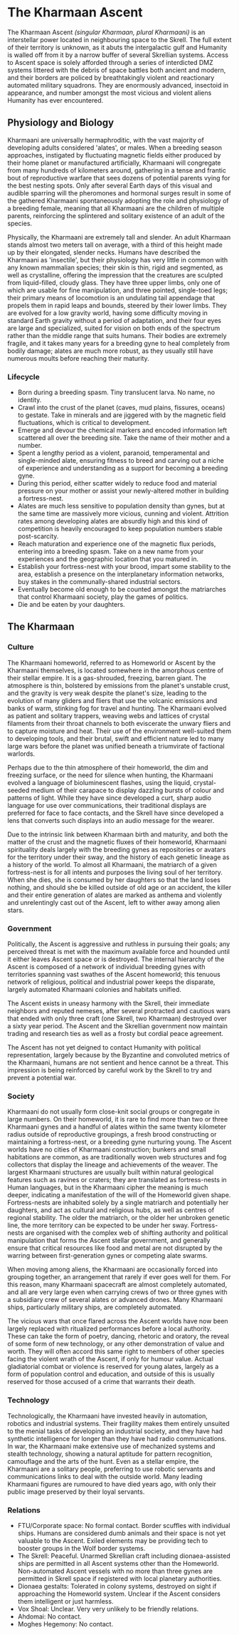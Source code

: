# The Kharmaan Ascent

The Kharmaan Ascent *(singular Kharmaan, plural Kharmaani)* is an interstellar power located in neighbouring space to the Skrell. The full extent of their territory is unknown, as it abuts the intergalactic gulf and Humanity is walled off from it by a narrow buffer of several Skrellian systems. Access to Ascent space is solely afforded through a series of interdicted DMZ systems littered with the debris of space battles both ancient and modern, and their borders are policed by breathtakingly violent and reactionary automated military squadrons. They are enormously advanced, insectoid in appearance, and number amongst the most vicious and violent aliens Humanity has ever encountered.

## Physiology and Biology

Kharmaani are universally hermaphroditic, with the vast majority of developing adults considered 'alates', or males. When a breeding season approaches, instigated by fluctuating magnetic fields either produced by their home planet or manufactured artificially, Kharmaani will congregate from many hundreds of kilometers around, gathering in a tense and frantic bout of reproductive warfare that sees dozens of potential parents vying for the best nesting spots. Only after several Earth days of this visual and audible sparring will the pheromones and hormonal surges result in some of the gathered Kharmaani spontaneously adopting the role and physiology of a breeding female, meaning that all Kharmaani are the children of multiple parents, reinforcing the splintered and solitary existence of an adult of the species.

Physically, the Kharmaani are extremely tall and slender. An adult Kharmaan stands almost two meters tall on average, with a third of this height made up by their elongated, slender necks. Humans have described the Kharmaani as 'insectile', but their physiology has very little in common with any known mammalian species; their skin is thin, rigid and segmented, as well as crystalline, offering the impression that the creatures are sculpted from liquid-filled, cloudy glass. They have three upper limbs, only one of which are usable for fine manipulation, and three pointed, single-toed legs; their primary means of locomotion is an undulating tail appendage that propels them in rapid leaps and bounds, steered by their lower limbs. They are evolved for a low gravity world, having some difficulty moving in standard Earth gravity without a period of adaptation, and their four eyes are large and specialized, suited for vision on both ends of the spectrum rather than the middle range that suits humans. Their bodies are extremely fragile, and it takes many years for a breeding gyne to heal completely from bodily damage; alates are much more robust, as they usually still have numerous moults before reaching their maturity.

### Lifecycle

* Born during a breeding spasm. Tiny translucent larva. No name, no identity.
* Crawl into the crust of the planet (caves, mud plains, fissures, oceans) to gestate. Take in minerals and are jiggered with by the magnetic field fluctuations, which is critical to development.
* Emerge and devour the chemical markers and encoded information left scattered all over the breeding site. Take the name of their mother and a number.
* Spent a lengthy period as a violent, paranoid, temperamental and single-minded alate, ensuring fitness to breed and carving out a niche of experience and understanding as a support for becoming a breeding gyne.
* During this period, either scatter widely to reduce food and material pressure on your mother or assist your newly-altered mother in building a fortress-nest.
* Alates are much less sensitive to population density than gynes, but at the same time are massively more vicious, cunning and violent. Attrition rates among developing alates are absurdly high and this kind of competition is heavily encouraged to keep population numbers stable post-scarcity.
* Reach maturation and experience one of the magnetic flux periods, entering into a breeding spasm. Take on a new name from your experiences and the geographic location that you matured in.
* Establish your fortress-nest with your brood, impart some stability to the area, establish a presence on the interplanetary information networks, buy stakes in the communally-shared industrial sectors.
* Eventually become old enough to be counted amongst the matriarches that control Kharmaani society, play the games of politics.
* Die and be eaten by your daughters.

## The Kharmaan

### Culture

The Kharmaani homeworld, referred to as Homeworld or Ascent by the Kharmaani themselves, is located somewhere in the amorphous centre of their stellar empire. It is a gas-shrouded, freezing, barren giant. The atmosphere is thin, bolstered by emissions from the planet's unstable crust, and the gravity is very weak despite the planet's size, leading to the evolution of many gliders and fliers that use the volcanic emissions and banks of warm, stinking fog for travel and hunting. The Kharmaani evolved as patient and solitary trappers, weaving webs and lattices of crystal filaments from their throat channels to both eviscerate the unwary fliers and to capture moisture and heat. Their use of the environment well-suited them to developing tools, and their brutal, swift and efficient nature led to many large wars before the planet was unified beneath a triumvirate of factional warlords.

Perhaps due to the thin atmosphere of their homeworld, the dim and freezing surface, or the need for silence when hunting, the Kharmaani evolved a language of bioluminescent flashes, using the liquid, crystal-seeded medium of their carapace to display dazzling bursts of colour and patterns of light. While they have since developed a curt, sharp audio language for use over communications, their traditional displays are preferred for face to face contacts, and the Skrell have since developed a lens that converts such displays into an audio message for the wearer.

Due to the intrinsic link between Kharmaan birth and maturity, and both the matter of the crust and the magnetic fluxes of their homeworld, Kharmaani spirituality deals largely with the breeding gynes as repositories or avatars for the territory under their sway, and the history of each genetic lineage as a history of the world. To almost all Kharmaani, the matriarch of a given fortress-nest is for all intents and purposes the living soul of her territory. When she dies, she is consumed by her daughters so that the land loses nothing, and should she be killed outside of old age or an accident, the killer and their entire generation of alates are marked as anthema and violently and unrelentingly cast out of the Ascent, left to wither away among alien stars.

### Government

Politically, the Ascent is aggressive and ruthless in pursuing their goals; any perceived threat is met with the maximum available force and hounded until it either leaves Ascent space or is destroyed. The internal hierarchy of the Ascent is composed of a network of individual breeding gynes with territories spanning vast swathes of the Ascent homeworld; this tenuous network of religious, political and industrial power keeps the disparate, largely automated Kharmaani colonies and habitats unified.

The Ascent exists in uneasy harmony with the Skrell, their immediate neighbors and reputed nemeses, after several protracted and cautious wars that ended with only three craft (one Skrell, two Kharmaan) destroyed over a sixty year period. The Ascent and the Skrellian government now maintain trading and research ties as well as a frosty but cordial peace agreement.

The Ascent has not yet deigned to contact Humanity with political representation, largely because by the Byzantine and convoluted metrics of the Kharmaani, humans are not sentient and hence cannot be a threat. This impression is being reinforced by careful work by the Skrell to try and prevent a potential war.

### Society

Kharmaani do not usually form close-knit social groups or congregate in large numbers. On their homeworld, it is rare to find more than two or three Kharmaani gynes and a handful of alates within the same twenty kilometer radius outside of reproductive groupings, a fresh brood constructing or maintaining a fortress-nest, or a breeding gyne nurturing young. The Ascent worlds have no cities of Kharmaani construction; bunkers and small habitations are common, as are traditionally woven web structures and fog collectors that display the lineage and achievements of the weaver. The largest Kharmaani structures are usually built within natural geological features such as ravines or craters; they are translated as fortress-nests in Human languages, but in the Kharmaani cipher the meaning is much deeper, indicating a manifestation of the will of the Homeworld given shape. Fortress-nests are inhabited solely by a single matriarch and potentially her daughters, and act as cultural and religious hubs, as well as centres of regional stability. The older the matriarch, or the older her unbroken genetic line, the more territory can be expected to be under her sway. Fortress-nests are organised with the complex web of shifting authority and political manipulation that forms the Ascent stellar government, and generally ensure that critical resources like food and metal are not disrupted by the warring between first-generation gynes or competing alate swarms.

When moving among aliens, the Kharmaani are occasionally forced into grouping together, an arrangement that rarely if ever goes well for them. For this reason, many Kharmaani spacecraft are almost completely automated, and all are very large even when carrying crews of two or three gynes with a subsidiary crew of several alates or advanced drones. Many Kharmaani ships, particularly military ships, are completely automated.

The vicious wars that once flared across the Ascent worlds have now been largely replaced with ritualized performances before a local authority. These can take the form of poetry, dancing, rhetoric and oratory, the reveal of some form of new technology, or any other demonstration of value and worth. They will often accord this same right to members of other species facing the violent wrath of the Ascent, if only for humour value. Actual gladiatorial combat or violence is reserved for young alates, largely as a form of population control and education, and outside of this is usually reserved for those accused of a crime that warrants their death.

### Technology

Technologically, the Kharmaani have invested heavily in automation, robotics and industrial systems. Their fragility makes them entirely unsuited to the menial tasks of developing an industrial society, and they have had synthetic intelligence for longer than they have had radio communications. In war, the Kharmaani make extensive use of mechanized systems and stealth technology, showing a natural aptitude for pattern recognition, camouflage and the arts of the hunt. Even as a stellar empire, the Kharmaani are a solitary people, preferring to use robotic servants and communications links to deal with the outside world. Many leading Kharmaani figures are rumoured to have died years ago, with only their public image preserved by their loyal servants.

### Relations

* FTU/Corporate space: No formal contact. Border scuffles with individual ships. Humans are considered dumb animals and their space is not yet valuable to the Ascent. Exiled elements may be providing tech to booster groups in the Wolf border systems.
* The Skrell: Peaceful. Unarmed Skrellian craft including dionaea-assisted ships are permitted in all Ascent systems other than the Homeworld. Non-automated Ascent vessels with no more than three gynes are permitted in Skrell space if registered with local planetary authorities.
* Dionaea gestalts: Tolerated in colony systems, destroyed on sight if approaching the Homeworld system. Unclear if the Ascent considers them intelligent or just harmless.
* Vox Shoal: Unclear. Very very unlikely to be friendly relations.
* Ahdomai: No contact.
* Moghes Hegemony: No contact.